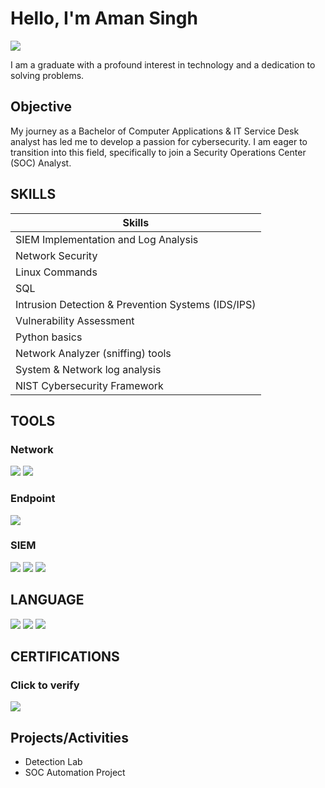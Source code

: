 # Hello, I'm Aman Singh
<a href="https://linkedin.com"><img src="https://img.shields.io/badge/-LinkedIn-0072b1?&style=for-the-badge&logo=linkedin&logoColor=white" /></a>


I am a graduate with a profound interest in technology and a dedication to solving problems.

## Objective

My journey as a Bachelor of Computer Applications & IT Service Desk analyst has led me to develop a passion for cybersecurity. I am eager to transition into this field, specifically to join a Security Operations Center (SOC) Analyst.

## SKILLS

| Skills                                               |
|-----------------------------------------------|
| SIEM Implementation and Log Analysis          | 
| Network Security                              | 
| Linux Commands                                | 
| SQL                                           | 
| Intrusion Detection & Prevention Systems (IDS/IPS) |             |
| Vulnerability Assessment                       |
| Python basics                                  |
| Network Analyzer (sniffing) tools              |
| System & Network log analysis                  |
| NIST Cybersecurity Framework                   |



## TOOLS

### Network
<div>
    <img src="https://img.shields.io/badge/-Wireshark-1679A7?&style=for-the-badge&logo=Wireshark&logoColor=white" />
    <img src="https://img.shields.io/badge/-Suricata-EF3B2D?&style=for-the-badge&logo=Suricata&logoColor=white" />
    
</div>

### Endpoint
<div>
    <img src="https://img.shields.io/badge/-Wazuh-4B275F?&style=for-the-badge&logo=Wazuh&logoColor=white" />

</div>

### SIEM
<div>
    <img src="https://img.shields.io/badge/-Wazuh-4B275F?&style=for-the-badge&logo=Wazuh&logoColor=white" />
    <img src="https://img.shields.io/badge/-Splunk-000000?&style=for-the-badge&logo=Splunk&logoColor=white" />
    <img src="https://img.shields.io/badge/-Elastic-005571?&style=for-the-badge&logo=Elastic&logoColor=white" />
</div>

## LANGUAGE
<div>
<img src="https://img.shields.io/badge/-SQL-00758F?&style=for-the-badge&logo=MySQL&logoColor=white" />
<img src="https://img.shields.io/badge/-Python-306998?&style=for-the-badge&logo=Python&logoColor=white" />
<img src="https://img.shields.io/badge/-Linux-32CD32?&style=for-the-badge&logo=Linux&logoColor=white" />

</div>

## CERTIFICATIONS
### Click to verify 
<div>
<div></div><a href="https://coursera.org/share/145ea5d45f728012237fcd588bfd15f5" target="_blank">
  <img src="https://img.shields.io/badge/-Google%20Cybersecurity%20Certificate-4285F4?&style=for-the-badge&logo=Google&logoColor=white" />
</a>

</div>

## Projects/Activities
- Detection Lab
- SOC Automation Project
